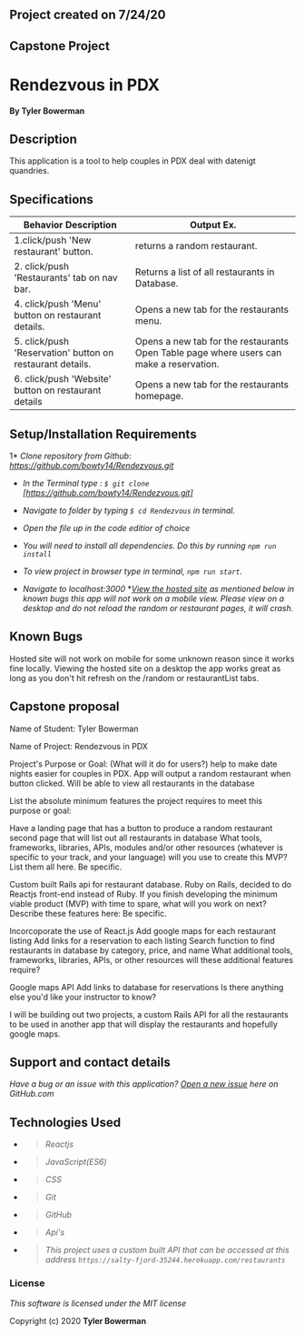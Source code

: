 ## Project created on 7/24/20

## Capstone Project

# Rendezvous in PDX

#### By **Tyler Bowerman**

## Description

This application is a tool to help couples in PDX deal with datenigt quandries.

## Specifications

|   Behavior Description|        Output Ex.      |
|------------------------|-----------------------|
|1.click/push 'New restaurant' button. | returns a random restaurant.|
|2. click/push 'Restaurants' tab on nav bar.|Returns a list of all restaurants in Database.|
|4. click/push 'Menu' button on restaurant details.| Opens a new tab for the restaurants menu.|
|5. click/push 'Reservation' button on restaurant details.| Opens a new tab for the restaurants Open Table page where users can make a reservation.|
|6. click/push 'Website' button on restaurant details| Opens a new tab for the restaurants homepage.|




## Setup/Installation Requirements
1* _Clone repository from Github: https://github.com/bowty14/Rendezvous.git_
* _In the Terminal type : `$ git clone` [https://github.com/bowty14/Rendezvous.git]_
* _Navigate to folder by typing  `$ cd Rendezvous` in terminal._
* _Open the file up in the code editior of choice_
* _You will need to install all dependencies. Do this by running `npm run install`_

* _To view project in browser type in terminal, `npm run start`._
* _Navigate to localhost:3000_
*_[View the hosted site](https://rendezvouspdx.netlify.app/) as mentioned below in known bugs this app will not work on a mobile view. Please view on a desktop and do not reload the random or restaurant pages, it will crash._
## Known Bugs
Hosted site will not work on mobile for some unknown reason since it works fine locally. Viewing the hosted site on a desktop the app works great as long as you don't hit refresh on the /random or restaurantList tabs.


## Capstone proposal 

Name of Student: Tyler Bowerman

Name of Project: Rendezvous in PDX

Project's Purpose or Goal: (What will it do for users?) help to make date nights easier for couples in PDX. App will output a random restaurant when button clicked. Will be able to view all restaurants in the database

List the absolute minimum features the project requires to meet this purpose or goal:

Have a landing page that has a button to produce a random restaurant 
second page that will list out all restaurants in database
What tools, frameworks, libraries, APIs, modules and/or other resources (whatever is specific to your track, and your language) will you use to create this MVP? List them all here. Be specific.

Custom built Rails api for restaurant database.
Ruby on Rails, decided to do Reactjs front-end instead of Ruby.
If you finish developing the minimum viable product (MVP) with time to spare, what will you work on next? Describe these features here: Be specific.

Incorcoporate the use of React.js
Add google maps for each restaurant listing
Add links for a reservation to each listing
Search function to find restaurants in database by category, price, and name
What additional tools, frameworks, libraries, APIs, or other resources will these additional features require?

Google maps API
Add links to database for reservations 
Is there anything else you'd like your instructor to know? 

I will be building out two projects, a custom Rails API for all the restaurants to be used in another app that will display the restaurants and hopefully google maps.



## Support and contact details
_Have a bug or an issue with this application? [Open a new issue](https://github.com/bowty14/Rendezvous/issues) here on GitHub.com_

## Technologies Used
* >_Reactjs_
* >_JavaScript(ES6)_
* >_CSS_
* >_Git_
* >_GitHub_
* >_Api's_
* >_This project uses a custom built API that can be accessed at this address `https://salty-fjord-35244.herokuapp.com/restaurants`_
### License

*This software is licensed under the MIT license* 

Copyright (c) 2020 **Tyler Bowerman**
